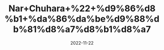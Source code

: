 ---
title: 'Nar+Chuhara+%22+%d9%86%d8%b1+%da%86%da%be%d9%88%db%81%d8%a7%d8%b1%d8%a7'
date: '2022-11-22' 
metatag: '' 
inventory: '0' 
draft: false 
# meta description 
shortDescripton: 'Dried+Male+Dates%22+++These+cure+fatigues+and+imbalanced+hormones'
description: 'Dry+Fruit+%da%88%d8%b1%d8%a7%d8%a6%db%8c+%d9%81%d8%b1%d9%88%d8%aa'
longdescription: ''
tags: ''
brand: ''
subCategory: ''
unit: '250 gm-Pk'
sellCount: '0'
featured: True
# product Price
price: '200.0'
# Product Short Description
shortDescription: 'Dried+Male+Dates%22+++These+cure+fatigues+and+imbalanced+hormones'
productID: 'F0AAAB1A-6F3B-ED11-996A-005056B3A416'
type: 'products'
category: 'Dry+Fruit+%da%88%d8%b1%d8%a7%d8%a6%db%8c+%d9%81%d8%b1%d9%88%d8%aa' 
thumnailproduct: 'https://eraconnect.blob.core.windows.net/product-images/aminsaddiquidawakhana/b21fcebb-081d-4ba4-9d40-e5782c5fe64e.webp' 
images:
  - image: 'https://eraconnect.blob.core.windows.net/product-images/aminsaddiquidawakhana/b21fcebb-081d-4ba4-9d40-e5782c5fe64e.webp'  
Variants:
---